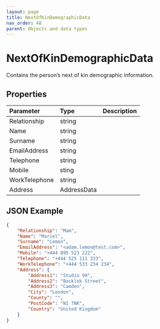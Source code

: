 ```yaml
---
layout: page
title: NextOfKinDemographicData
nav_order: 48
parent: Objects and data types
---
```


# NextOfKinDemographicData

Contains the person’s next of kin demographic information.

## Properties

| Parameter | Type   | Description                                                 |
|:----------|:-------|:------------------------------------------------------------|
| Relationship | string |     |
| Name | string |     |
| Surname | string |     |
| EmailAddress | string |     |
| Telephone | string |     |
| Mobile | sting |     |
| WorkTelephone | string |     |
| Address | AddressData |     |

## JSON Example

```json
{
    "Relationship": "Mam",
    "Name": "Mariel",
    "Surname": "Lemon",
    "EmailAddress": "<adam.lemon@test.com>",
    "Mobile": "+444 895 523 222",
    "Telephone": "+444 525 111 333",
    "WorkTelephone": "+444 533 234 234",
    "Address": {
        "Address1": "Studio 99",
        "Address2": "Backlok Street",
        "Address3": "Camden",
        "City": "London",
        "County": "",
        "PostCode": "N1 7NK",
        "Country": "United Kingdom"
    }
}
```
